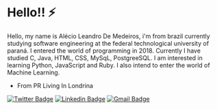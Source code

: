 # Hello!! ⚡


 

Hello, my name is Alécio Leandro De Medeiros, i'm from brazil currently studying software engineering at the federal technological university of paraná.
I entered the world of programming in 2018.
Currently I have studied C, Java, HTML, CSS, MySqL, PostgreeSQL. I am interested in learning Python, JavaScript and Ruby. I also intend to enter the world of Machine Learning.

* From PR Living In Londrina 

[![Twitter Badge](https://img.shields.io/badge/-AlexDeSaran-6633cc?style=flat-square&labelColor=6633cc&logo=instagram&logoColor=white&link=https://www.instagram.com/alexdesaran/)](https://www.instagram.com/alexdesaran/) [![Linkedin Badge](https://img.shields.io/badge/-Alécio%20Medeiros-6633cc?style=flat-square&logo=Linkedin&logoColor=white&link=http://www.linkedin.com/in/alex-leandro-medeiros-5b68741a3/)](http://www.linkedin.com/in/alex-leandro-medeiros-5b68741a3) [![Gmail Badge](https://img.shields.io/badge/-AlexLeandro-6633cc?style=flat-square&logo=Facebook&logoColor=white&link=https://www.facebook.com/alex.leandro.0007)](https://www.facebook.com/alex.leandro.0007)


